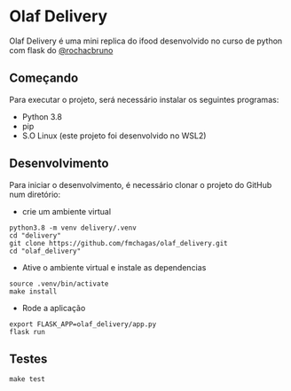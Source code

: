 # Olaf Delivery
Olaf Delivery é uma mini replica do ifood desenvolvido no curso de python com flask do [@rochacbruno](https://github.com/codeshow/curso-flask/tree/master)

## Começando
Para executar o projeto, será necessário instalar os seguintes programas:
* Python 3.8
* pip
* S.O Linux (este projeto foi desenvolvido no WSL2)

## Desenvolvimento
Para iniciar o desenvolvimento, é necessário clonar o projeto do GitHub num diretório:
* crie um ambiente virtual
```shell
python3.8 -m venv delivery/.venv
cd "delivery"
git clone https://github.com/fmchagas/olaf_delivery.git
cd "olaf_delivery"
```
* Ative o ambiente virtual e instale as dependencias
```shell
source .venv/bin/activate
make install
```
* Rode a aplicação
```shell
export FLASK_APP=olaf_delivery/app.py
flask run
```
## Testes
```
make test
```